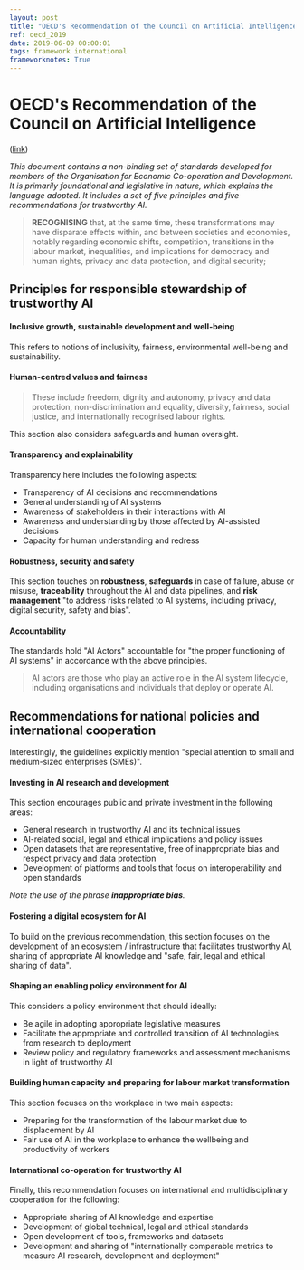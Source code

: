```yaml
---
layout: post
title: "OECD's Recommendation of the Council on Artificial Intelligence"
ref: oecd_2019
date: 2019-06-09 00:00:01
tags: framework international
frameworknotes: True
---
```


# OECD's Recommendation of the Council on Artificial Intelligence

([link](https://legalinstruments.oecd.org/en/instruments/OECD-LEGAL-0449))

*This document contains a non-binding set of standards developed for members of the Organisation for Economic Co-operation and Development. It is primarily foundational and legislative in nature, which explains the language adopted. It includes a set of five principles and five recommendations for trustworthy AI.*

> **RECOGNISING** that, at the same time, these transformations may have disparate effects within, and between societies and economies, notably regarding economic shifts, competition, transitions in the labour market, inequalities, and implications for democracy and human rights, privacy and data protection, and digital security;

## Principles for responsible stewardship of trustworthy AI

#### Inclusive growth, sustainable development and well-being

This refers to notions of inclusivity, fairness, environmental well-being and sustainability.

#### Human-centred values and fairness

> These include freedom, dignity and autonomy, privacy and data protection, non-discrimination and equality, diversity, fairness, social justice, and internationally recognised labour rights.

This section also considers safeguards and human oversight.

#### Transparency and explainability

Transparency here includes the following aspects:

- Transparency of AI decisions and recommendations
- General understanding of AI systems
- Awareness of stakeholders in their interactions with AI
- Awareness and understanding by those affected by AI-assisted decisions
- Capacity for human understanding and redress

#### Robustness, security and safety

This section touches on **robustness**, **safeguards** in case of failure, abuse or misuse, **traceability** throughout the AI and data pipelines, and **risk management** "to address risks related to AI systems, including privacy, digital security, safety and bias".

#### Accountability

The standards hold "AI Actors" accountable for "the proper functioning of AI systems" in accordance with the above principles.

> AI actors are those who play an active role in the AI system lifecycle, including organisations and individuals that deploy or operate AI.

## Recommendations for national policies and international cooperation

Interestingly, the guidelines explicitly mention "special attention to small and medium-sized enterprises (SMEs)".

#### Investing in AI research and development

This section encourages public and private investment in the following areas:

- General research in trustworthy AI and its technical issues
- AI-related social, legal and ethical implications and policy issues
- Open datasets that are representative, free of inappropriate bias and respect privacy and data protection
- Development of platforms and tools that focus on interoperability and open standards

*Note the use of the phrase **inappropriate bias**.*

#### Fostering a digital ecosystem for AI

To build on the previous recommendation, this section focuses on the development of an ecosystem / infrastructure that facilitates trustworthy AI, sharing of appropriate AI knowledge and "safe, fair, legal and ethical sharing of data".

#### Shaping an enabling policy environment for AI

This considers a policy environment that should ideally:

- Be agile in adopting appropriate legislative measures
- Facilitate the appropriate and controlled transition of AI technologies from research to deployment
- Review policy and regulatory frameworks and assessment mechanisms in light of trustworthy AI

#### Building human capacity and preparing for labour market transformation

This section focuses on the workplace in two main aspects:

- Preparing for the transformation of the labour market due to displacement by AI
- Fair use of AI in the workplace to enhance the wellbeing and productivity of workers

#### International co-operation for trustworthy AI

Finally, this recommendation focuses on international and multidisciplinary cooperation for the following:

- Appropriate sharing of AI knowledge and expertise
- Development of global technical, legal and ethical standards
- Open development of tools, frameworks and datasets
- Development and sharing of "internationally comparable metrics to measure AI research, development and deployment" 
